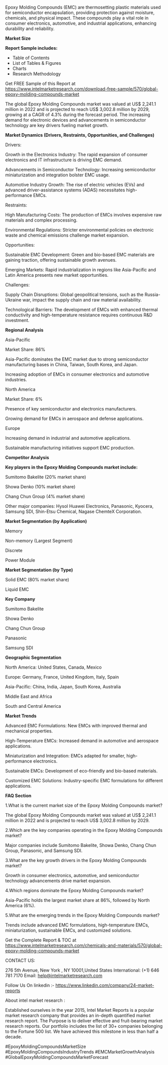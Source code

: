 Epoxy Molding Compounds (EMC) are thermosetting plastic materials used for semiconductor encapsulation, providing protection against moisture, chemicals, and physical impact. These compounds play a vital role in consumer electronics, automotive, and industrial applications, enhancing durability and reliability.

**Market Size**



**Report Sample includes:**
- Table of Contents
- List of Tables & Figures
- Charts
- Research Methodology

Get FREE Sample of this Report at https://www.intelmarketresearch.com/download-free-sample/570/global-epoxy-molding-compounds-market


The global Epoxy Molding Compounds market was valued at US$ 2,241.1 million in 2022 and is projected to reach US$ 3,002.8 million by 2029, growing at a CAGR of 4.3% during the forecast period. The increasing demand for electronic devices and advancements in semiconductor technology are key drivers fueling market growth.

**Market Dynamics (Drivers, Restraints, Opportunities, and Challenges)**

Drivers:



Growth in the Electronics Industry: The rapid expansion of consumer electronics and IT infrastructure is driving EMC demand.

Advancements in Semiconductor Technology: Increasing semiconductor miniaturization and integration bolster EMC usage.

Automotive Industry Growth: The rise of electric vehicles (EVs) and advanced driver-assistance systems (ADAS) necessitates high-performance EMCs.



Restraints:



High Manufacturing Costs: The production of EMCs involves expensive raw materials and complex processing.

Environmental Regulations: Stricter environmental policies on electronic waste and chemical emissions challenge market expansion.



Opportunities:



Sustainable EMC Development: Green and bio-based EMC materials are gaining traction, offering sustainable growth avenues.

Emerging Markets: Rapid industrialization in regions like Asia-Pacific and Latin America presents new market opportunities.



Challenges:



Supply Chain Disruptions: Global geopolitical tensions, such as the Russia-Ukraine war, impact the supply chain and raw material availability.

Technological Barriers: The development of EMCs with enhanced thermal conductivity and high-temperature resistance requires continuous R&D investment.



**Regional Analysis**

Asia-Pacific



Market Share: 86%

Asia-Pacific dominates the EMC market due to strong semiconductor manufacturing bases in China, Taiwan, South Korea, and Japan.

Increasing adoption of EMCs in consumer electronics and automotive industries.



North America



Market Share: 6%

Presence of key semiconductor and electronics manufacturers.

Growing demand for EMCs in aerospace and defense applications.



Europe



Increasing demand in industrial and automotive applications.

Sustainable manufacturing initiatives support EMC production.



**Competitor Analysis**



**Key players in the Epoxy Molding Compounds market include:**



Sumitomo Bakelite (20% market share)

Showa Denko (10% market share)

Chang Chun Group (4% market share)

Other major companies: Hysol Huawei Electronics, Panasonic, Kyocera, Samsung SDI, Shin-Etsu Chemical, Nagase ChemteX Corporation.



**Market Segmentation (by Application)**



Memory

Non-memory (Largest Segment)

Discrete

Power Module



**Market Segmentation (by Type)**


Solid EMC (80% market share)

Liquid EMC



**Key Company**



Sumitomo Bakelite

Showa Denko

Chang Chun Group

Panasonic

Samsung SDI



**Geographic Segmentation**



North America: United States, Canada, Mexico

Europe: Germany, France, United Kingdom, Italy, Spain

Asia-Pacific: China, India, Japan, South Korea, Australia

Middle East and Africa

South and Central America



**Market Trends**



Advanced EMC Formulations: New EMCs with improved thermal and mechanical properties.

High-Temperature EMCs: Increased demand in automotive and aerospace applications.

Miniaturization and Integration: EMCs adapted for smaller, high-performance electronics.

Sustainable EMCs: Development of eco-friendly and bio-based materials.

Customized EMC Solutions: Industry-specific EMC formulations for different applications.



**FAQ Section**

1.What is the current market size of the Epoxy Molding Compounds market?

The global Epoxy Molding Compounds market was valued at US$ 2,241.1 million in 2022 and is projected to reach US$ 3,002.8 million by 2029.



2.Which are the key companies operating in the Epoxy Molding Compounds market?

Major companies include Sumitomo Bakelite, Showa Denko, Chang Chun Group, Panasonic, and Samsung SDI.



3.What are the key growth drivers in the Epoxy Molding Compounds market?

Growth in consumer electronics, automotive, and semiconductor technology advancements drive market expansion.



4.Which regions dominate the Epoxy Molding Compounds market?

Asia-Pacific holds the largest market share at 86%, followed by North America (6%).



5.What are the emerging trends in the Epoxy Molding Compounds market?

Trends include advanced EMC formulations, high-temperature EMCs, miniaturization, sustainable EMCs, and customized solutions.



Get the Complete Report & TOC at https://www.intelmarketresearch.com/chemicals-and-materials/570/global-epoxy-molding-compounds-market


CONTACT US:


276 5th Avenue, New York , NY 10001,United States
International: (+1) 646 781 7170
Email: help@intelmarketresearch.com

Follow Us On linkedin :- https://www.linkedin.com/company/24-market-reports

About intel market research :

Established ourselves in the year 2015, Intel Market Reports is a popular market research company that provides an in-depth quantified market research report. The Purpose is to deliver effective and fruit-bearing market research reports. Our portfolio includes the list of 30+ companies belonging to the Fortune 500 list. We have achieved this milestone in less than half a decade.


#EpoxyMoldingCompoundsMarketSize
#EpoxyMoldingCompoundsIndustryTrends
#EMCMarketGrowthAnalysis
#GlobalEpoxyMoldingCompoundsMarketForecast
